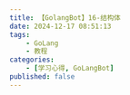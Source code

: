```yaml
---
title: 【GolangBot】16-结构体
date: 2024-12-17 08:51:13
tags: 
    - GoLang
    - 教程
categories:
    - [学习心得, GoLangBot]
published: false
---
```

